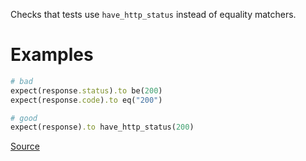 
Checks that tests use `have_http_status` instead of equality matchers.

# Examples

```ruby
# bad
expect(response.status).to be(200)
expect(response.code).to eq("200")

# good
expect(response).to have_http_status(200)
```

[Source](http://www.rubydoc.info/gems/rubocop/RuboCop/Cop/RSpec/Rails/HaveHttpStatus)